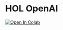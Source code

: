 # HOL OpenAI 
<a target="_blank" href="https://colab.research.google.com/github/isdaviddong/HOL_Notebook_OpenAI/blob/main/HOL_OpenAI_API.ipynb">
  <img src="https://colab.research.google.com/assets/colab-badge.svg" alt="Open In Colab"/>
</a>
